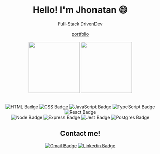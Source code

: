 
<!--
**Ribeiro1300/Ribeiro1300** is a ✨ _special_ ✨ repository because its `README.md` (this file) appears on your GitHub profile.

Here are some ideas to get you started:

- 🔭 I’m currently working on ...
- 🌱 I’m currently learning ...
- 👯 I’m looking to collaborate on ...
- 🤔 I’m looking for help with ...
- 💬 Ask me about ...
- 📫 How to reach me: ...
- 😄 Pronouns: ...
- ⚡ Fun fact: ...
-->
<h1 align="center">Hello! I'm Jhonatan 😄</h1>

<div align="center">
  
  
  <p> Full-Stack DrivenDev</p>
  <a href="https://ribeiro1300.github.io/perfil/">portfolio</a>

</div>

<br>

<div align="center">

  <img height="160em" src="https://github-readme-stats.vercel.app/api?username=Ribeiro1300&show_icons=true&theme=tokyonight&include_all_commits=true&count_private=true"/>
  <img height="160Em" src="https://github-readme-stats.vercel.app/api/top-langs/?username=Ribeiro1300&layout=compact&langs_count=16&theme=tokyonight"/>

</div>

<br>

<div align="center">
  
  ![HTML Badge](https://img.shields.io/badge/HTML5-E34F26?style=for-the-badge&logo=html5&logoColor=white)
  ![CSS Badge](https://img.shields.io/badge/CSS3-1572B6?style=for-the-badge&logo=css3&logoColor=white)
  ![JavaScript Badge](https://img.shields.io/badge/JavaScript-323330?style=for-the-badge&logo=javascript&logoColor=F7DF1E)
  ![TypeScript Badge](https://img.shields.io/badge/TypeScript-007ACC?style=for-the-badge&logo=typescript&logoColor=white)
  ![React Badge](https://img.shields.io/badge/React-20232A?style=for-the-badge&logo=react&logoColor=61DAFB)<br>
  ![Node Badge](https://img.shields.io/badge/Node.js-339933?style=for-the-badge&logo=nodedotjs&logoColor=white)
  ![Express Badge](https://img.shields.io/badge/Express.js-000000?style=for-the-badge&logo=express&logoColor=white)
  ![Jest Badge](https://img.shields.io/badge/Jest-C21325?style=for-the-badge&logo=jest&logoColor=white)
  ![Postgres Badge](https://img.shields.io/badge/PostgreSQL-316192?style=for-the-badge&logo=postgresql&logoColor=white)

  ## Contact me!
  
  [![Gmail Badge](https://img.shields.io/badge/Gmail-D14836?style=for-the-badge&logo=gmail&logoColor=white)](mailto:jhonatan_dribeiro@hotmail.com)
  [![Linkedin Badge](https://img.shields.io/badge/LinkedIn-0077B5?style=for-the-badge&logo=linkedin&logoColor=white)](https://www.linkedin.com/in/jhonatan-dribeiro)

</div>
